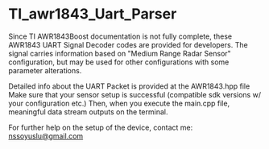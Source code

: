 # TI_awr1843_Uart_Parser

Since TI AWR1843Boost documentation is not fully complete, these AWR1843 UART Signal Decoder codes are provided for developers. The signal carries information based on "Medium Range Radar Sensor" configuration, but may be used for other configurations with some parameter alterations.

Detailed info about the UART Packet is provided at the AWR1843.hpp file
Make sure that your sensor setup is successful (compatible sdk versions w/ your configuration etc.) 
Then, when you execute the main.cpp file, meaningful data stream outputs on the terminal. 

For further help on the setup of the device, contact me: nssoyuslu@gmail.com
